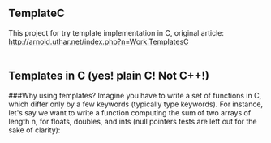 ## TemplateC
This project for try template implementation in C, original article: http://arnold.uthar.net/index.php?n=Work.TemplatesC
<br>
<br>
## Templates in C (yes! plain C! Not C++!)
###Why using templates?
Imagine you have to write a set of functions in C, which differ only by a few keywords (typically type keywords). For instance, let's say we want to write a function computing the sum of two arrays of length n, for floats, doubles, and ints (null pointers tests are left out for the sake of clarity):
<br>